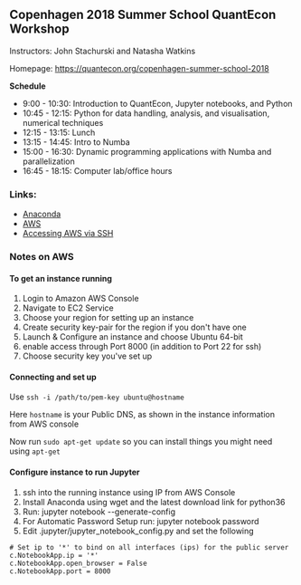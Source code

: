 
Copenhagen 2018 Summer School QuantEcon Workshop
--------------------------------------------------

Instructors: John Stachurski and Natasha Watkins

Homepage: https://quantecon.org/copenhagen-summer-school-2018


**Schedule**

* 9:00 - 10:30: Introduction to QuantEcon, Jupyter notebooks, and Python
* 10:45 - 12:15: Python for data handling, analysis, and visualisation, numerical techniques
* 12:15 - 13:15: Lunch
* 13:15 - 14:45: Intro to Numba
* 15:00 - 16:30: Dynamic programming applications with Numba and parallelization
* 16:45 - 18:15: Computer lab/office hours




### Links:

* [Anaconda](https://www.anaconda.com/)
* [AWS](https://aws.amazon.com/)
* [Accessing AWS via SSH](https://docs.aws.amazon.com/AWSEC2/latest/UserGuide/AccessingInstancesLinux.html)


### Notes on AWS


#### To get an instance running

1. Login to Amazon AWS Console 
2. Navigate to EC2 Service
3. Choose your region for setting up an instance
6. Create security key-pair for the region if you don't have one
4. Launch & Configure an instance and choose Ubuntu 64-bit
5. enable access through Port 8000 (in addition to Port 22 for ssh)
6. Choose security key you've set up

#### Connecting and set up 

Use `ssh -i /path/to/pem-key ubuntu@hostname`

Here `hostname` is your Public DNS, as shown in the instance information from AWS console

Now run `sudo apt-get update` so you can install things you might need using `apt-get`


#### Configure instance to run Jupyter

1. ssh into the running instance using IP from AWS Console
2. Install Anaconda using wget and the latest download link for python36
3. Run: jupyter notebook --generate-config
4. For Automatic Password Setup run: jupyter notebook password
5. Edit .jupyter/jupyter_notebook_config.py and set the following

```
# Set ip to '*' to bind on all interfaces (ips) for the public server
c.NotebookApp.ip = '*'
c.NotebookApp.open_browser = False
c.NotebookApp.port = 8000
```


